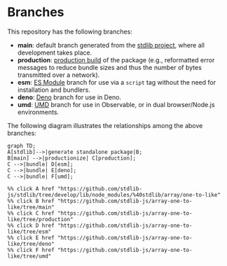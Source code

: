 <!--

@license Apache-2.0

Copyright (c) 2022 The Stdlib Authors.

Licensed under the Apache License, Version 2.0 (the "License");
you may not use this file except in compliance with the License.
You may obtain a copy of the License at

    http://www.apache.org/licenses/LICENSE-2.0

Unless required by applicable law or agreed to in writing, software
distributed under the License is distributed on an "AS IS" BASIS,
WITHOUT WARRANTIES OR CONDITIONS OF ANY KIND, either express or implied.
See the License for the specific language governing permissions and
limitations under the License.

-->

# Branches

This repository has the following branches:

-   **main**: default branch generated from the [stdlib project][stdlib-url], where all development takes place.
-   **production**: [production build][production-url] of the package (e.g., reformatted error messages to reduce bundle sizes and thus the number of bytes transmitted over a network).
-   **esm**: [ES Module][esm-url] branch for use via a `script` tag without the need for installation and bundlers.
-   **deno**: [Deno][deno-url] branch for use in Deno.
-   **umd**: [UMD][umd-url] branch for use in Observable, or in dual browser/Node.js environments.

The following diagram illustrates the relationships among the above branches:

```mermaid
graph TD;
A[stdlib]-->|generate standalone package|B;
B[main] -->|productionize| C[production];
C -->|bundle| D[esm];
C -->|bundle| E[deno];
C -->|bundle| F[umd];

%% click A href "https://github.com/stdlib-js/stdlib/tree/develop/lib/node_modules/%40stdlib/array/one-to-like"
%% click B href "https://github.com/stdlib-js/array-one-to-like/tree/main"
%% click C href "https://github.com/stdlib-js/array-one-to-like/tree/production"
%% click D href "https://github.com/stdlib-js/array-one-to-like/tree/esm"
%% click E href "https://github.com/stdlib-js/array-one-to-like/tree/deno"
%% click F href "https://github.com/stdlib-js/array-one-to-like/tree/umd"
```

[stdlib-url]: https://github.com/stdlib-js/stdlib/tree/develop/lib/node_modules/%40stdlib/array/one-to-like
[production-url]: https://github.com/stdlib-js/array-one-to-like/tree/production
[deno-url]: https://github.com/stdlib-js/array-one-to-like/tree/deno
[umd-url]: https://github.com/stdlib-js/array-one-to-like/tree/umd
[esm-url]: https://github.com/stdlib-js/array-one-to-like/tree/esm